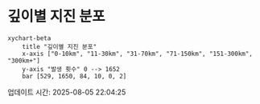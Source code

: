 # 깊이별 지진 분포

```mermaid
xychart-beta
    title "깊이별 지진 분포"
    x-axis ["0-10km", "11-30km", "31-70km", "71-150km", "151-300km", "300km+"]
    y-axis "발생 횟수" 0 --> 1652
    bar [529, 1650, 84, 10, 0, 2]
```

업데이트 시간: 2025-08-05 22:04:25
